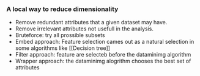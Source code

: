 
### A local way to reduce dimensionality

- Remove redundant attributes that a given dataset may have.
- Remove irrelevant attributes not usefull in the analysis.
- Bruteforce: try all prossible subsets 
- Embed approach: Feature selection cames out as a natural selection in some algorithms like [[Decision tree]]
- Filter approach: feature are selecteb before the dataminimg algorithm 
- Wrapper approach: the dataminimg alogrithm chooses the best set of attributes